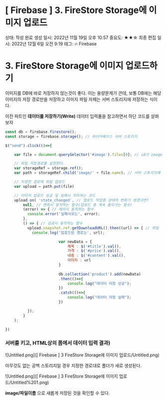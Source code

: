# [ Firebase ] 3. FireStore Storage에 이미지 업로드

상태: 작성 완료
생성 일시: 2022년 11월 19일 오후 10:57
중요도: ★★☆
최종 편집 일시: 2022년 12월 6일 오전 9:19
태그: 🔥 Firebase

# 3. FireStore Storage에 이미지 업로드하기

이미지를 DB에 바로 저장하지 않는것이 좋다.  이는 용량문제가 큰데, 보통 DB에는 해당 이미지의 저장 경로만을 저장하고 이미지 파일 자체는 서버 스토리지에 저장하는 식이다.

이전 파트인 **데이터를 저장하기(Write)** 데이터 입력폼을 참고하면서 하단 코드를 살펴보자

```jsx
const db = firebase.firestore();
const storage = firebase.storage(); // 파이어베이스 서버 스토리지

$("send").click(()=>{ 

	var file = document.querySelector('#image').files[0]; // id가 image인 태그에 올라와있는 파일을 가져온다. files 배열의 첫번째 값

	// 파일 저장경로를 설정한다.
	var storageRef = storage.ref();
	var path = storageRef.child('image/' + file.name); // 서버 스토리지에 저장시킬 경로 : image/현재 업로드된 파일 이름

	// 지정한 경로에 파일 업로드
	var upload = path.put(file) 

	// 이미지 업로드 성공 및 실패시 처리하는 코드
	upload.on( 'state_changed', // 업로드 작업중 상태의 변화가 생겼다면?
	    null, // 변화시 동작하는 함수(업로드 중 계속 돌아가는 함수)
	    (error) => { // 에러시 동작하는 함수
	      console.error('실패사유는', error);
	    }, 
	    () => { // 성공시 동작하는 함수
	      upload.snapshot.ref.getDownloadURL().then((url) => { // 파일 업로드 경로를 가져옴
	        console.log('업로드된 경로는', url); 

						var newData = {
							제목 : $('#title').val(), 
							가격 : $('#price').val(),
							내용 : $('#content').val(),
							이미지 : url
						}
					
						db.collection('product').add(newData) 
						.then(()=>{
							console.log("데이터 저장 성공");
						})
						.catch(()=>{
							console.log("데이터 저장 실패");
						})

	      });
	    }
	);

})
```

### 서버를 키고, HTML상의 폼에서 데이터 입력 결과)

![Untitled.png]([ Firebase ] 3 FireStore Storage에 이미지 업로드/Untitled.png)

아무것도 없는 공백 스토리지일 경우 지정한 경로대로 폴더가 새로 생성된다.

![Untitled.png]([ Firebase ] 3 FireStore Storage에 이미지 업로드/Untitled%201.png)

**image/파일이름** 으로 새롭게 저장된 것을 확인할 수 있다.